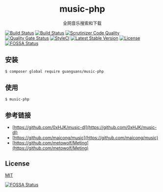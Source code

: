 <h1 align="center"> music-php </h1>

<p align="center"> 全网音乐搜索和下载</p>

[![Build Status](https://travis-ci.org/guanguans/music-php.svg?branch=master)](https://travis-ci.org/guanguans/music-php)
[![Build Status](https://scrutinizer-ci.com/g/guanguans/music-php/badges/build.png?b=master)](https://scrutinizer-ci.com/g/guanguans/music-php/build-status/master)
[![Scrutinizer Code Quality](https://scrutinizer-ci.com/g/guanguans/music-php/badges/quality-score.png?b=master)](https://scrutinizer-ci.com/g/guanguans/music-php/?branch=master)
[![Quality Gate Status](https://sonarcloud.io/api/project_badges/measure?project=guanguans_music-php&metric=alert_status)](https://sonarcloud.io/dashboard?id=guanguans_music-php)
[![StyleCI](https://github.styleci.io/repos/174921589/shield?branch=master)](https://github.styleci.io/repos/174921589)
[![Latest Stable Version](https://poser.pugx.org/guanguans/music-php/v/stable)](https://packagist.org/packages/guanguans/music-php)
[![License](https://poser.pugx.org/guanguans/music-php/license)](https://packagist.org/packages/guanguans/music-php)
[![FOSSA Status](https://app.fossa.com/api/projects/git%2Bgithub.com%2Fguanguans%2Fmusic-php.svg?type=shield)](https://app.fossa.com/projects/git%2Bgithub.com%2Fguanguans%2Fmusic-php?ref=badge_shield)

## 安装

``` shell
$ composer global require guanguans/music-php
```

## 使用

``` shell
$ music-php
```

## 参考链接

* [https://github.com/0xHJK/music-dl](https://github.com/0xHJK/music-dl)
* [https://github.com/maicong/music](https://github.com/maicong/music)
* [https://github.com/metowolf/Meting](https://github.com/metowolf/Meting)

## License

[MIT](LICENSE)

[![FOSSA Status](https://app.fossa.com/api/projects/git%2Bgithub.com%2Fguanguans%2Fmusic-php.svg?type=large)](https://app.fossa.com/projects/git%2Bgithub.com%2Fguanguans%2Fmusic-php?ref=badge_large)



